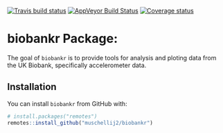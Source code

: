 
[![Travis build status](https://travis-ci.org/muschellij2/biobankr.svg?branch=master)](https://travis-ci.org/muschellij2/biobankr) [![AppVeyor Build Status](https://ci.appveyor.com/api/projects/status/github/muschellij2/biobankr?branch=master&svg=true)](https://ci.appveyor.com/project/muschellij2/biobankr) [![Coverage status](https://coveralls.io/repos/github/muschellij2/biobankr/badge.svg?branch=master)](https://coveralls.io/r/muschellij2/biobankr?branch=master) <!-- README.md is generated from README.Rmd. Please edit that file -->

biobankr Package:
=================

The goal of `biobankr` is to provide tools for analysis and ploting data from the UK Biobank, specifically accelerometer data.

Installation
------------

You can install `biobankr` from GitHub with:

``` r
# install.packages("remotes")
remotes::install_github("muschellij2/biobankr")
```
